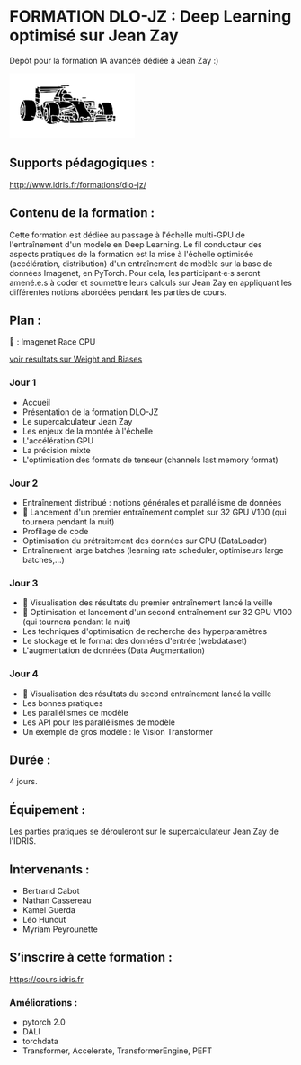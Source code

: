 # FORMATION DLO-JZ : Deep Learning optimisé sur Jean Zay

Depôt pour la formation IA avancée dédiée à Jean Zay :)

![F1]( images/F1.png )

## Supports pédagogiques :
http://www.idris.fr/formations/dlo-jz/

## Contenu de la formation :

Cette formation est dédiée au passage à l'échelle multi-GPU de l'entraînement d'un modèle en Deep Learning. Le fil conducteur des aspects pratiques de la formation est la mise à l'échelle optimisée (accélération, distribution) d'un entraînement de modèle sur la base de données Imagenet, en PyTorch. Pour cela, les participant·e·s seront amené.e.s à coder et soumettre leurs calculs sur Jean Zay en appliquant les différentes notions abordées pendant les parties de cours.

## Plan :

:checkered_flag: : Imagenet Race CPU

[voir résultats sur Weight and Biases](https://wandb.ai/dlojz/Imagenet%20Race%20Cup?workspace=user-bcabot)

### Jour 1

* Accueil
* Présentation de la formation DLO-JZ
* Le supercalculateur Jean Zay
* Les enjeux de la montée à l'échelle
* L'accélération GPU
* La précision mixte
* L'optimisation des formats de tenseur (channels last memory format)

### Jour 2

* Entraînement distribué : notions générales et parallélisme de données
* :checkered_flag: Lancement d'un premier entraînement complet sur 32 GPU V100 (qui tournera pendant la nuit)
* Profilage de code
* Optimisation du prétraitement des données sur CPU (DataLoader)
* Entraînement large batches (learning rate scheduler, optimiseurs large batches,…)

### Jour 3

* :checkered_flag: Visualisation des résultats du premier entraînement lancé la veille
* :checkered_flag: Optimisation et lancement d'un second entraînement sur 32 GPU V100 (qui tournera pendant la nuit)
* Les techniques d'optimisation de recherche des hyperparamètres
* Le stockage et le format des données d'entrée (webdataset)
* L'augmentation de données (Data Augmentation)

### Jour 4

* :checkered_flag: Visualisation des résultats du second entraînement lancé la veille
* Les bonnes pratiques
* Les parallélismes de modèle
* Les API pour les parallélismes de modèle
* Un exemple de gros modèle : le Vision Transformer


## Durée :
4 jours.

## Équipement :
Les parties pratiques se dérouleront sur le supercalculateur Jean Zay de l'IDRIS.

## Intervenants :

- Bertrand Cabot
- Nathan Cassereau
- Kamel Guerda
- Léo Hunout
- Myriam Peyrounette

## S’inscrire à cette formation :
https://cours.idris.fr

### Améliorations :
- pytorch 2.0
- DALI
- torchdata
- Transformer, Accelerate, TransformerEngine, PEFT

